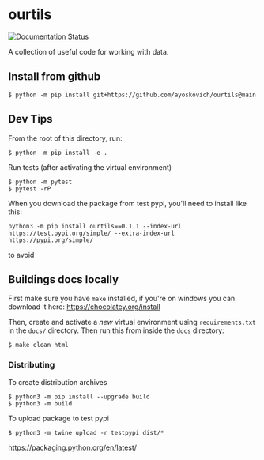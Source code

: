 # ourtils

[![Documentation Status](https://readthedocs.org/projects/ourtils/badge/?version=latest)](https://ourtils.readthedocs.io/en/latest/?badge=latest)

A collection of useful code for working with data.

## Install from github

```
$ python -m pip install git+https://github.com/ayoskovich/ourtils@main
```

## Dev Tips

From the root of this directory, run:
```
$ python -m pip install -e .
```

Run tests (after activating the virtual environment)
```
$ python -m pytest
$ pytest -rP
```

When you download the package from test pypi, you'll need to install like this:
```
python3 -m pip install ourtils==0.1.1 --index-url https://test.pypi.org/simple/ --extra-index-url https://pypi.org/simple/
```

to avoid 

## Buildings docs locally

First make sure you have `make` installed, if you're on windows you can download it here: https://chocolatey.org/install

Then, create and activate a _new_ virtual environment using `requirements.txt` in the `docs/` directory. Then run this from inside the `docs` directory:
```
$ make clean html
```

### Distributing

To create distribution archives
```
$ python3 -m pip install --upgrade build
$ python3 -m build
```

To upload package to test pypi
```
$ python3 -m twine upload -r testpypi dist/*
```

https://packaging.python.org/en/latest/
